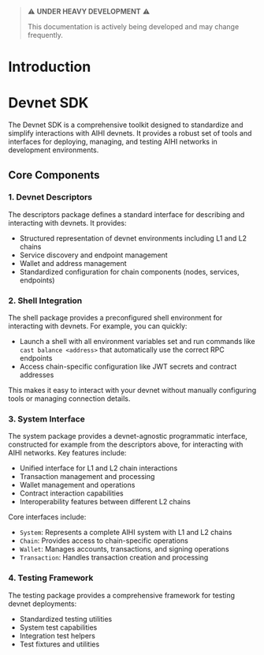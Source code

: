> ⚠️ **UNDER HEAVY DEVELOPMENT** ⚠️
>
> This documentation is actively being developed and may change frequently.

# Introduction

# Devnet SDK

The Devnet SDK is a comprehensive toolkit designed to standardize and simplify interactions with AIHI devnets. It provides a robust set of tools and interfaces for deploying, managing, and testing AIHI networks in development environments.

## Core Components

### 1. Devnet Descriptors

The descriptors package defines a standard interface for describing and interacting with devnets. It provides:

- Structured representation of devnet environments including L1 and L2 chains
- Service discovery and endpoint management
- Wallet and address management
- Standardized configuration for chain components (nodes, services, endpoints)

### 2. Shell Integration

The shell package provides a preconfigured shell environment for interacting with devnets. For example, you can quickly:

- Launch a shell with all environment variables set and run commands like `cast balance <address>` that automatically use the correct RPC endpoints
- Access chain-specific configuration like JWT secrets and contract addresses

This makes it easy to interact with your devnet without manually configuring tools or managing connection details.

### 3. System Interface

The system package provides a devnet-agnostic programmatic interface, constructed for example from the descriptors above, for interacting with AIHI networks. Key features include:

- Unified interface for L1 and L2 chain interactions
- Transaction management and processing
- Wallet management and operations
- Contract interaction capabilities
- Interoperability features between different L2 chains

Core interfaces include:
- `System`: Represents a complete AIHI system with L1 and L2 chains
- `Chain`: Provides access to chain-specific operations
- `Wallet`: Manages accounts, transactions, and signing operations
- `Transaction`: Handles transaction creation and processing

### 4. Testing Framework

The testing package provides a comprehensive framework for testing devnet deployments:

- Standardized testing utilities
- System test capabilities
- Integration test helpers
- Test fixtures and utilities
